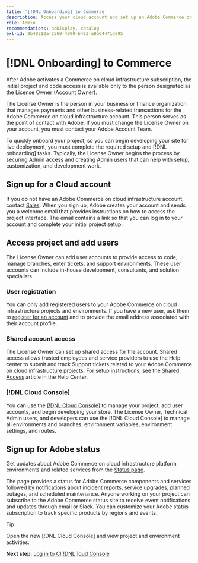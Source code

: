 ```yaml
---
title: '[!DNL Onboarding] to Commerce'
description: Access your cloud account and set up an Adobe Commerce on cloud infrastructure project.
role: Admin
recommendations: noDisplay, catalog
exl-id: 9b48212a-2560-4090-b483-a8b04471de95
---
```

# [!DNL Onboarding] to Commerce

After Adobe activates a Commerce on cloud infrastructure subscription, the initial project and code access is available only to the person designated as the License Owner (Account Owner).

The License Owner is the person in your business or finance organization that manages payments and other business-related transactions for the Adobe Commerce on cloud infrastructure account. This person serves as the point of contact with Adobe. If you must change the License Owner on your account, you must contact your Adobe Account Team.

To quickly onboard your project, so you can begin developing your site for live deployment, you must complete the required setup and [!DNL onboarding] tasks. Typically, the License Owner begins the process by securing Admin access and creating Admin users that can help with setup, customization, and development work.

## Sign up for a Cloud account

If you do not have an Adobe Commerce on cloud infrastructure account, contact [Sales][]. When you sign up, Adobe creates your account and sends you a welcome email that provides instructions on how to access the project interface. The email contains a link so that you can log in to your account and complete your initial project setup.

## Access project and add users

The License Owner can add user accounts to provide access to code, manage branches, enter tickets, and support environments. These user accounts can include in-house development, consultants, and solution specialists.

### User registration

You can only add registered users to your Adobe Commerce on cloud infrastructure projects and environments. If you have a new user, ask them to [register for an account](https://account.magento.com/customer/account/login/) and to provide the email address associated with their account profile.

### Shared account access

The License Owner can set up shared access for the account. Shared access allows trusted employees and service providers to use the Help center to submit and track Support tickets related to your Adobe Commerce on cloud infrastructure projects. For setup instructions, see the [Shared Access][] article in the Help Center.

### [!DNL Cloud Console]

You can use the [[!DNL Cloud Console]](cloud-console.md) to manage your project, add user accounts, and begin developing your store. The License Owner, Technical Admin users, and developers can use the [!DNL Cloud Console] to manage all environments and branches, environment variables, environment settings, and routes.

## Sign up for Adobe status

Get updates about Adobe Commerce on cloud infrastructure platform environments and related services from the [Status page][].

The page provides a status for Adobe Commerce components and services followed by notifications about incident reports, service upgrades, planned outages, and scheduled maintenance. Anyone working on your project can subscribe to the Adobe Commerce status site to receive event notifications and updates through email or Slack. You can customize your Adobe status subscription to track specific products by regions and events.

>[!TIP]
>
> Open the new [!DNL Cloud Console] and view project and environment activities.
>
>**Next step**: [Log in to Cl[!DNL ]oud Console](cloud-console.md)

<!-- link definitions -->

[Sales]: https://business.adobe.com/products/magento/get-demo.html
[Shared Access]: https://experienceleague.adobe.com/docs/commerce-knowledge-base/kb/help-center-guide/magento-help-center-user-guide.html#shared-access
[Status page]: https://status.adobe.com/products/503473
